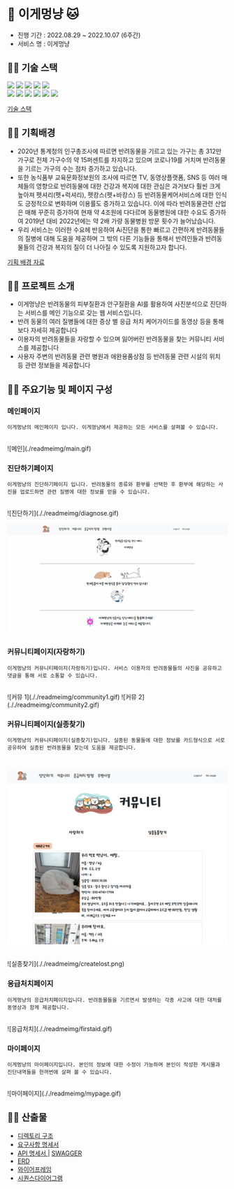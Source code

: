 # 🐶 이게멍냥 🐱

- 진행 기간 : 2022.08.29 ~ 2022.10.07 (6주간) <br/>
- 서비스 명 : 이게멍냥

## 🐶🐱 기술 스택

<img src="https://img.shields.io/badge/React-61DAFB?style=flat-square&logo=React&logoColor=white"/>  
<img src="https://img.shields.io/badge/redux-blueviolet?style=flat-square&logo=redux&logoColor=white"/>  
<img src="https://img.shields.io/badge/bootstrap-blueviolet?style=flat-square&logo=bootstrap&logoColor=white"/>  
<img src="https://img.shields.io/badge/node.js-brightgreen?style=flat-square&logo=node.js&logoColor=white"/>  
<img src="https://img.shields.io/badge/Spring Boot-6DB33F?style=flat-square&logo=SpringBoot&logoColor=white"/><br/>
<img src="https://img.shields.io/badge/InteliJ-000000?style=flat-square&logo=InteliJ&logoColor=white"/>
<img src="https://img.shields.io/badge/MySQL-4479A1?style=flat-square&logo=MySQL&logoColor=white"/>
<img src="https://img.shields.io/badge/Jenkins-D24939?style=flat-square&logo=Jenkins&logoColor=white"/>
<img src="https://img.shields.io/badge/Docker-2496ED?style=flat-square&logo=Docker&logoColor=white"/>
<img src="https://img.shields.io/badge/flask-black?style=flat-square&logo=flask&logoColor=white"/>  
<img src="https://img.shields.io/badge/tensorflow-orange?style=flat-square&logo=tensorflow&logoColor=white"/>

[ 기술 스택 ](https://www.notion.so/394c6ecfd7db44fd92337e5c5b937dd1)<br>

## 🐶🐱 기획배경

- 2020년 통계청의 인구총조사에 따르면 반려동물을 기르고 있는 가구는 총 312만 가구로 전체 가구수의 약 15퍼센트를 차지하고 있으며 코로나19를 거치며 반려동물을 기르는 가구의 수는 점차 증가하고 있습니다.
- 또한 농식품부 교육문화정보원의 조사에 따르면 TV, 동영상플랫폼, SNS 등 여러 매체들의 영향으로 반려동물에 대한 건강과 복지에 대한 관심은 과거보다 훨씬 크게 높아져 펫셔리(펫+럭셔리), 펫캉스(펫+바캉스) 등 반려동물케어서비스에 대한 인식도 긍정적으로 변화하며 이용률도 증가하고 있습니다.
  이에 따라 반려동물관련 산업은 매해 꾸준히 증가하여 현재 약 4조원에 다다르며 동물병원에 대한 수요도 증가하여 2019년 대비 2022년에는 약 2배 가량 동물병원 방문 횟수가 늘어났습니다.
- 우리 서비스는 이러한 수요헤 반응하여 Ai진단을 통한 빠르고 간편하게 반려동물들의 질병에 대해 도움을 제공하며 그 밖의 다른 기능들을 통해서 반려인들과 반려동물들의 건강과 복지의 질이 더 나아질 수 있도록 지원하고자 합니다.

[ 기획 배경 자료 ](https://www.notion.so/77447be27ed74646acf1833e5a2565d7)<br>

## 🐶🐱 프로젝트 소개

- 이게멍냥은 반려동물의 피부질환과 안구질환을 AI를 활용하여 사진분석으로 진단하는 서비스를 메인 기능으로 갖는 웹 서비스입니다. <br>
- 반려 동물의 여러 질병들에 대한 증상 별 응급 처치 케어가이드를 동영상 등을 통해 보다 자세히 제공합니다 <br>
- 이용자의 반려동물들을 자랑할 수 있으며 잃어버린 반려동물을 찾는 커뮤니티 서비스를 제공합니다 <br>
- 사용자 주변의 반려동물 관련 병원과 애완용품상점 등 반려동물 관련 시설의 위치 등 관련 정보들을 제공합니다 <br>



## 🐶🐱 주요기능 및 페이지 구성

### **메인페이지**

```
이게멍냥의 메인페이지 입니다. 이게멍냥에서 제공하는 모든 서비스를 살펴볼 수 있습니다.

```

<br>
![메인](./readmeimg/main.gif)





### **진단하기페이지**

```
이게멍냥의 진단하기페이지 입니다. 반려동물의 종류와 환부를 선택한 후 환부에 해당하는 사진을 업로드하면 관련 질병에 대한 정보를 얻을 수 있습니다.
```

<br>
![진단하기](././readmeimg/diagnose.gif)

<br>

![진단내역](./readmeimg/diagnoselist.gif)

### **커뮤니티페이지(자랑하기)**

```
이게멍냥의 커뮤니티페이지(자랑하기)입니다. 서비스 이용자의 반려동물들의 사진을 공유하고 댓글을 통해 서로 소통할 수 있습니다.
```

<br>
![커뮤 1](././readmeimg/community1.gif)
![커뮤 2](././readmeimg/community2.gif)

### **커뮤니티페이지(실종찾기)**

```
이게멍냥의 커뮤니티페이지(실종찾기)입니다. 실종된 동물들에 대한 정보를 카드형식으로 서로 공유하여 실종된 반려동물을 찾는데 도움을 제공합니다.
```

<br>

![실종](././readmeimg/lost.png)

<br>
![실종찾기](././readmeimg/createlost.png)

### **응급처치페이지**

```
이게멍냥의 응급처치페이지입니다. 반려동물들을 기르면서 발생하는 각종 사고에 대한 대처를 동영상과 함께 제공합니다.
```

<br>
![응급처치](././readmeimg/firstaid.gif)



### **마이페이지**

```
이게멍냥의 마이페이지입니다. 본인의 정보에 대한 수정이 가능하며 본인이 작성한 게시물과 진단내역들을 한꺼번에 살펴 볼 수 있습니다.
```

<br>
![마이페이지](././readmeimg/mypage.gif)

## 🐶🐱 산출물

- [ 디렉토리 구조 ](https://www.notion.so/Directory-6c65189a251444d2b5cdbd9dd6754967)<br>
- [ 요구사항 명세서 ](https://www.notion.so/14b90b56db24489791e349874720ffbb)<br>
- [ API 명세서 ](https://www.notion.so/API-9802824865354a09858dbba9f85de7ee) | [ SWAGGER ](j7c101.p.ssafy.io:8080/swagger-ui/index.html)<br>
- [ ERD ](https://www.erdcloud.com/d/YvMvFZgWLRJNAaGnp) <br>
- [ 와이어프레임 ](https://www.figma.com/file/0uAeHn2cMk6vPSX6xiYqbR/%EB%A9%8D%EB%83%A5%EB%A9%8D%EB%83%A5?node-id=0%3A1)<br>
- [ 시퀀스다이어그램 ](https://www.notion.so/4e925d1ff02a4e3cb3167a9e5cb84a2f)
